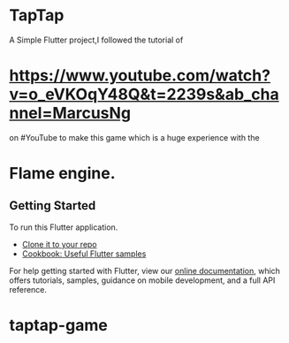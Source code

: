 # TapTap

A Simple Flutter project,I followed the tutorial of 
# https://www.youtube.com/watch?v=o_eVKOqY48Q&t=2239s&ab_channel=MarcusNg
on #YouTube to make this game which is a huge experience with the 
# Flame engine.
## Getting Started

To run this Flutter application.
- [Clone it to your repo](https://flutter.dev/docs/get-started/codelab)
- [Cookbook: Useful Flutter samples](https://flutter.dev/docs/cookbook)

For help getting started with Flutter, view our
[online documentation](https://flutter.dev/docs), which offers tutorials,
samples, guidance on mobile development, and a full API reference.
# taptap-game
